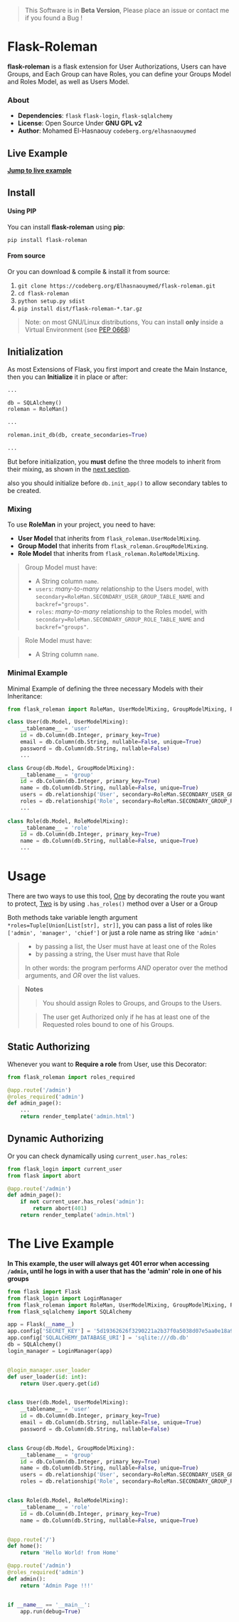 
> This Software is in **Beta Version**, Please place an issue or contact me if you found a Bug !

# Flask-Roleman

**flask-roleman** is a flask extension for User Authorizations, Users can have Groups, 
and Each Group can have Roles, you can define your Groups Model and Roles Model, as well as Users Model.

### About

- **Dependencies**: `flask` `flask-login`, `flask-sqlalchemy`
- **License**: Open Source Under **GNU GPL v2**
- **Author**: Mohamed El-Hasnaouy `codeberg.org/elhasnaouymed`

## Live Example

[**Jump to live example**](#the-live-example)

## Install

#### Using PIP

You can install **flask-roleman** using **pip**:

```shell
pip install flask-roleman
```

#### From source

Or you can download & compile & install it from source:

1. `git clone https://codeberg.org/Elhasnaouymed/flask-roleman.git`
2. `cd flask-roleman`
3. `python setup.py sdist`
4. `pip install dist/flask-roleman-*.tar.gz`

> Note: on most GNU/Linux distributions, You can install **only** inside a Virtual Environment (see [PEP 0668](https://peps.python.org/pep-0668/))

## Initialization

As most Extensions of Flask, you first import and create the Main Instance, then you can **Initialize** it in place
or after:

```python
...

db = SQLAlchemy()
roleman = RoleMan()

...

roleman.init_db(db, create_secondaries=True)

...
```

But before initialization, you **must** define the three models to inherit from their mixing,
as shown in the [next section](#usage).

also you should initialize before `db.init_app()` to allow secondary tables to be created.

### Mixing

To use **RoleMan** in your project, you need to have:
 - **User Model** that inherits from `flask_roleman.UserModelMixing`.
 - **Group Model** that inherits from `flask_roleman.GroupModelMixing`.
 - **Role Model** that inherits from `flask_roleman.RoleModelMixing`.

> Group Model must have:
> - A String column `name`.
> - `users`: *many-to-many* relationship to the Users model, with `secondary=RoleMan.SECONDARY_USER_GROUP_TABLE_NAME` and `backref="groups"`.
> - `roles`: *many-to-many* relationship to the Roles model, with `secondary=RoleMan.SECONDARY_GROUP_ROLE_TABLE_NAME` and `backref="groups"`.

> Role Model must have:
> - A String column `name`.

### Minimal Example
Minimal Example of defining the three necessary Models with their Inheritance:

```python
from flask_roleman import RoleMan, UserModelMixing, GroupModelMixing, RoleModelMixing

class User(db.Model, UserModelMixing):
    __tablename__ = 'user'
    id = db.Column(db.Integer, primary_key=True)
    email = db.Column(db.String, nullable=False, unique=True)
    password = db.Column(db.String, nullable=False)
    ...

class Group(db.Model, GroupModelMixing):
    __tablename__ = 'group'
    id = db.Column(db.Integer, primary_key=True)
    name = db.Column(db.String, nullable=False, unique=True)
    users = db.relationship('User', secondary=RoleMan.SECONDARY_USER_GROUP_TABLE_NAME, backref="groups")
    roles = db.relationship('Role', secondary=RoleMan.SECONDARY_GROUP_ROLE_TABLE_NAME, backref="groups")
    ...
    
class Role(db.Model, RoleModelMixing):
    __tablename__ = 'role'
    id = db.Column(db.Integer, primary_key=True)
    name = db.Column(db.String, nullable=False, unique=True)
    ...
```

# Usage

There are two ways to use this tool, [One](#static-authorizing) by decorating the route you want to protect, 
[Two](#dynamic-authorizing) is by using `.has_roles()` method over a User or a Group

Both methods take variable length argument `*roles=Tuple[Union[List[str], str]]`, you can pass a list of roles like `['admin', 'manager', 'chief']`
or just a role name as string like `'admin'`

> * by passing a list, the User must have at least one of the Roles
> * by passing a string, the User must have that Role
> 
> In other words: the program performs *AND* operator over the method arguments, and *OR* over the list values.


> **Notes**
>> You should assign Roles to Groups, and Groups to the Users.
> 
>> The user get Authorized only if he has at least one of the Requested roles bound to one of his Groups.   

## Static Authorizing

Whenever you want to **Require a role** from User, use this Decorator:

```python
from flask_roleman import roles_required

@app.route('/admin')
@roles_required('admin')
def admin_page():
    ...
    return render_template('admin.html')
```

## Dynamic Authorizing

Or you can check dynamically using `current_user.has_roles`:

```python
from flask_login import current_user
from flask import abort

@app.route('/admin')
def admin_page():
    if not current_user.has_roles('admin'):
        return abort(401)
    return render_template('admin.html')
```


# The Live Example

**In This example, the user will always get 401 error when accessing `/admin`,
until he logs in with a user that has the 'admin' role in one of his groups**

```python
from flask import Flask
from flask_login import LoginManager
from flask_roleman import RoleMan, UserModelMixing, GroupModelMixing, RoleModelMixing, roles_required
from flask_sqlalchemy import SQLAlchemy

app = Flask(__name__)
app.config['SECRET_KEY'] = '5d19362626f3290221a2b37f0a5038d07e5aa0e18a9967ffcbedc69eaee4cce9'
app.config['SQLALCHEMY_DATABASE_URI'] = 'sqlite:///db.db'
db = SQLAlchemy()
login_manager = LoginManager(app)


@login_manager.user_loader
def user_loader(id: int):
    return User.query.get(id)


class User(db.Model, UserModelMixing):
    __tablename__ = 'user'
    id = db.Column(db.Integer, primary_key=True)
    email = db.Column(db.String, nullable=False, unique=True)
    password = db.Column(db.String, nullable=False)


class Group(db.Model, GroupModelMixing):
    __tablename__ = 'group'
    id = db.Column(db.Integer, primary_key=True)
    name = db.Column(db.String, nullable=False, unique=True)
    users = db.relationship('User', secondary=RoleMan.SECONDARY_USER_GROUP_TABLE_NAME, backref="groups")
    roles = db.relationship('Role', secondary=RoleMan.SECONDARY_GROUP_ROLE_TABLE_NAME, backref="groups")


class Role(db.Model, RoleModelMixing):
    __tablename__ = 'role'
    id = db.Column(db.Integer, primary_key=True)
    name = db.Column(db.String, nullable=False, unique=True)


@app.route('/')
def home():
    return 'Hello World! from Home'

@app.route('/admin')
@roles_required('admin')
def admin():
    return 'Admin Page !!!'


if __name__ == '__main__':
    app.run(debug=True)

```